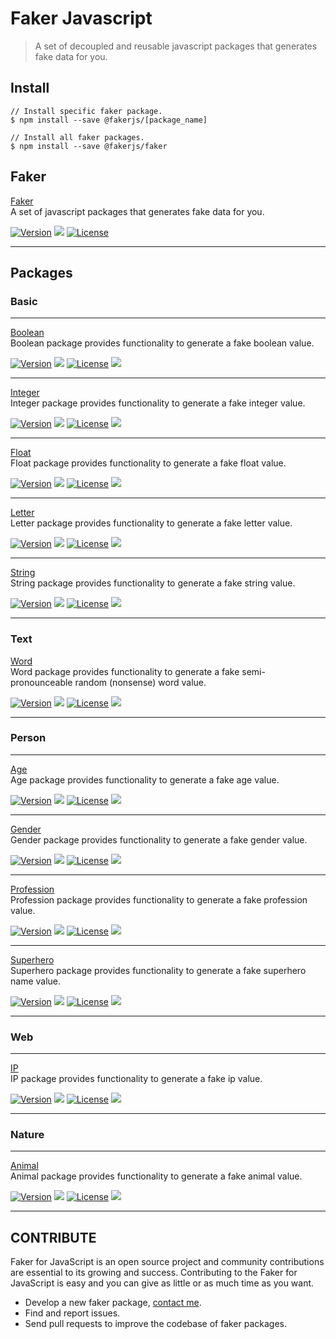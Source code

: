 # Faker Javascript
> A set of decoupled and reusable javascript packages that generates fake data for you.

## Install

```
// Install specific faker package.
$ npm install --save @fakerjs/[package_name]

// Install all faker packages.
$ npm install --save @fakerjs/faker
```

## Faker

[Faker](https://github.com/faker-javascript/faker)  
A set of javascript packages that generates fake data for you.
 
<a href="https://github.com/faker-javascript/faker/releases"><img alt="Version" src="https://img.shields.io/github/release/faker-javascript/faker.svg?label=version&color=green"></a> <img src="https://img.shields.io/npm/dt/@fakerjs/faker"> <a href="https://github.com/faker-javascript/faker"><img src="https://img.shields.io/badge/license-MIT-blue.svg?color=green" alt="License"></a><hr>


## Packages

### Basic
<hr>

[Boolean](https://github.com/faker-javascript/boolean)  
Boolean package provides functionality to generate a fake boolean value. 
 
<a href="https://github.com/faker-javascript/boolean/releases"><img alt="Version" src="https://img.shields.io/github/release/faker-javascript/boolean.svg?label=version&color=green"></a> <img src="https://img.shields.io/npm/dt/@fakerjs/boolean"> <a href="https://github.com/faker-javascript/boolean"><img src="https://img.shields.io/badge/license-MIT-blue.svg?color=green" alt="License"></a> <img src="https://github.com/faker-javascript/boolean/actions/workflows/tests.yml/badge.svg"><hr>

[Integer](https://github.com/faker-javascript/integer)  
Integer package provides functionality to generate a fake integer value. 
 
<a href="https://github.com/faker-javascript/integer/releases"><img alt="Version" src="https://img.shields.io/github/release/faker-javascript/integer.svg?label=version&color=green"></a> <img src="https://img.shields.io/npm/dt/@fakerjs/integer"> <a href="https://github.com/faker-javascript/integer"><img src="https://img.shields.io/badge/license-MIT-blue.svg?color=green" alt="License"></a> <img src="https://github.com/faker-javascript/integer/actions/workflows/tests.yml/badge.svg"><hr>

[Float](https://github.com/faker-javascript/float)  
Float package provides functionality to generate a fake float value. 
 
<a href="https://github.com/faker-javascript/float/releases"><img alt="Version" src="https://img.shields.io/github/release/faker-javascript/float.svg?label=version&color=green"></a> <img src="https://img.shields.io/npm/dt/@fakerjs/float"> <a href="https://github.com/faker-javascript/float"><img src="https://img.shields.io/badge/license-MIT-blue.svg?color=green" alt="License"></a> <img src="https://github.com/faker-javascript/float/actions/workflows/tests.yml/badge.svg"><hr>

[Letter](https://github.com/faker-javascript/letter)  
Letter package provides functionality to generate a fake letter value. 
 
<a href="https://github.com/faker-javascript/letter/releases"><img alt="Version" src="https://img.shields.io/github/release/faker-javascript/letter.svg?label=version&color=green"></a> <img src="https://img.shields.io/npm/dt/@fakerjs/letter"> <a href="https://github.com/faker-javascript/letter"><img src="https://img.shields.io/badge/license-MIT-blue.svg?color=green" alt="License"></a> <img src="https://github.com/faker-javascript/letter/actions/workflows/tests.yml/badge.svg"><hr>

[String](https://github.com/faker-javascript/string)  
String package provides functionality to generate a fake string value. 
 
<a href="https://github.com/faker-javascript/string/releases"><img alt="Version" src="https://img.shields.io/github/release/faker-javascript/string.svg?label=version&color=green"></a> <img src="https://img.shields.io/npm/dt/@fakerjs/string"> <a href="https://github.com/faker-javascript/string"><img src="https://img.shields.io/badge/license-MIT-blue.svg?color=green" alt="License"></a> <img src="https://github.com/faker-javascript/string/actions/workflows/tests.yml/badge.svg"><hr>

### Text

[Word](https://github.com/faker-javascript/word)  
Word package provides functionality to generate a fake semi-pronounceable random (nonsense) word value.
 
<a href="https://github.com/faker-javascript/word/releases"><img alt="Version" src="https://img.shields.io/github/release/faker-javascript/word.svg?label=version&color=green"></a> <img src="https://img.shields.io/npm/dt/@fakerjs/word"> <a href="https://github.com/faker-javascript/word"><img src="https://img.shields.io/badge/license-MIT-blue.svg?color=green" alt="License"></a> <img src="https://github.com/faker-javascript/string/actions/workflows/tests.yml/badge.svg"><hr>


### Person
<hr>

[Age](https://github.com/faker-javascript/age)  
Age package provides functionality to generate a fake age value. 
 
<a href="https://github.com/faker-javascript/age/releases"><img alt="Version" src="https://img.shields.io/github/release/faker-javascript/age.svg?label=version&color=green"></a> <img src="https://img.shields.io/npm/dt/@fakerjs/age"> <a href="https://github.com/faker-javascript/age"><img src="https://img.shields.io/badge/license-MIT-blue.svg?color=green" alt="License"></a> <img src="https://github.com/faker-javascript/age/actions/workflows/tests.yml/badge.svg"><hr>

[Gender](https://github.com/faker-javascript/gender)  
Gender package provides functionality to generate a fake gender value. 
 
<a href="https://github.com/faker-javascript/gender/releases"><img alt="Version" src="https://img.shields.io/github/release/faker-javascript/gender.svg?label=version&color=green"></a> <img src="https://img.shields.io/npm/dt/@fakerjs/gender"> <a href="https://github.com/faker-javascript/gender"><img src="https://img.shields.io/badge/license-MIT-blue.svg?color=green" alt="License"></a> <img src="https://github.com/faker-javascript/gender/actions/workflows/tests.yml/badge.svg"><hr>

[Profession](https://github.com/faker-javascript/profession)  
Profession package provides functionality to generate a fake profession value. 
 
<a href="https://github.com/faker-javascript/profession/releases"><img alt="Version" src="https://img.shields.io/github/release/faker-javascript/profession.svg?label=version&color=green"></a> <img src="https://img.shields.io/npm/dt/@fakerjs/profession"> <a href="https://github.com/faker-javascript/profession"><img src="https://img.shields.io/badge/license-MIT-blue.svg?color=green" alt="License"></a> <img src="https://github.com/faker-javascript/profession/actions/workflows/tests.yml/badge.svg"><hr>

[Superhero](https://github.com/faker-javascript/superhero)  
Superhero package provides functionality to generate a fake superhero name value. 
 
<a href="https://github.com/faker-javascript/superhero/releases"><img alt="Version" src="https://img.shields.io/github/release/faker-javascript/superhero.svg?label=version&color=green"></a> <img src="https://img.shields.io/npm/dt/@fakerjs/superhero"> <a href="https://github.com/faker-javascript/superhero"><img src="https://img.shields.io/badge/license-MIT-blue.svg?color=green" alt="License"></a> <img src="https://github.com/faker-javascript/superhero/actions/workflows/tests.yml/badge.svg"><hr>

### Web
<hr>

[IP](https://github.com/faker-javascript/ip)  
IP package provides functionality to generate a fake ip value. 
 
<a href="https://github.com/faker-javascript/ip/releases"><img alt="Version" src="https://img.shields.io/github/release/faker-javascript/ip.svg?label=version&color=green"></a> <img src="https://img.shields.io/npm/dt/@fakerjs/ip"> <a href="https://github.com/faker-javascript/ip"><img src="https://img.shields.io/badge/license-MIT-blue.svg?color=green" alt="License"></a> <img src="https://github.com/faker-javascript/ip/actions/workflows/tests.yml/badge.svg"><hr>

### Nature
<hr>

[Animal](https://github.com/faker-javascript/animal)  
Animal package provides functionality to generate a fake animal value. 
 
<a href="https://github.com/faker-javascript/animal/releases"><img alt="Version" src="https://img.shields.io/github/release/faker-javascript/animal.svg?label=version&color=green"></a> <img src="https://img.shields.io/npm/dt/@fakerjs/animal"> <a href="https://github.com/faker-javascript/animal"><img src="https://img.shields.io/badge/license-MIT-blue.svg?color=green" alt="License"></a> <img src="https://github.com/faker-javascript/animal/actions/workflows/tests.yml/badge.svg"><hr>

## CONTRIBUTE
Faker for JavaScript is an open source project and community contributions are essential to its growing and success. Contributing to the Faker for JavaScript is easy and you can give as little or as much time as you want.

* Develop a new faker package, [contact me](https://twitter.com/AwilumIT).
* Find and report issues.
* Send pull requests to improve the codebase of faker packages.
